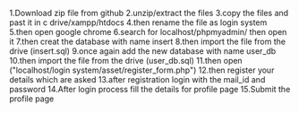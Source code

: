 1.Download zip file from github
2.unzip/extract the files
3.copy the files and past it in c drive/xampp/htdocs
4.then rename the file as login system
5.then open google chrome 
6.search for localhost/phpmyadmin/ then open it
7.then creat the database with name insert
8.then import the file from the drive (insert.sql)
9.once again add the new database with name user_db
10.then import the file from the drive (user_db.sql)
11.then open ("localhost/login system/asset/register_form.php")
12.then register your details which are asked 
13.after registration login with the mail_id and password
14.After login process fill the details for profile page 
15.Submit the profile page
